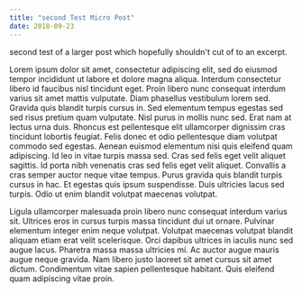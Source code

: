 ```yaml
---
title: "second Test Micro Post"
date: 2018-09-23
---
```

second test of a larger post which hopefully shouldn't cut of to an excerpt. 

Lorem ipsum dolor sit amet, consectetur adipiscing elit, sed do eiusmod tempor incididunt ut labore et dolore magna aliqua. Interdum consectetur libero id faucibus nisl tincidunt eget. Proin libero nunc consequat interdum varius sit amet mattis vulputate. Diam phasellus vestibulum lorem sed. Gravida quis blandit turpis cursus in. Sed elementum tempus egestas sed sed risus pretium quam vulputate. Nisl purus in mollis nunc sed. Erat nam at lectus urna duis. Rhoncus est pellentesque elit ullamcorper dignissim cras tincidunt lobortis feugiat. Felis donec et odio pellentesque diam volutpat commodo sed egestas. Aenean euismod elementum nisi quis eleifend quam adipiscing. Id leo in vitae turpis massa sed. Cras sed felis eget velit aliquet sagittis. Id porta nibh venenatis cras sed felis eget velit aliquet. Convallis a cras semper auctor neque vitae tempus. Purus gravida quis blandit turpis cursus in hac. Et egestas quis ipsum suspendisse. Duis ultricies lacus sed turpis. Odio ut enim blandit volutpat maecenas volutpat.

Ligula ullamcorper malesuada proin libero nunc consequat interdum varius sit. Ultrices eros in cursus turpis massa tincidunt dui ut ornare. Pulvinar elementum integer enim neque volutpat. Volutpat maecenas volutpat blandit aliquam etiam erat velit scelerisque. Orci dapibus ultrices in iaculis nunc sed augue lacus. Pharetra massa massa ultricies mi. Ac auctor augue mauris augue neque gravida. Nam libero justo laoreet sit amet cursus sit amet dictum. Condimentum vitae sapien pellentesque habitant. Quis eleifend quam adipiscing vitae proin.